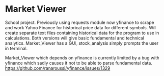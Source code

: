# Market Viewer
School project. Previously using requests module now yfinance to scrape and work Yahoo Finance for historical price data for different symbols. 
Will create separate text files containing historical data for the program to use in calculations. Both versions will give basic fundamental and technical analytics. 
Market_Viewer has a GUI, stock_analysis simply prompts the user in terminal.

Market_Viewer which depends on yfinance is currently limited by a bug with yfinance which sadly causes it not to be able to parse fundamental data.
https://github.com/ranaroussi/yfinance/issues/1329


